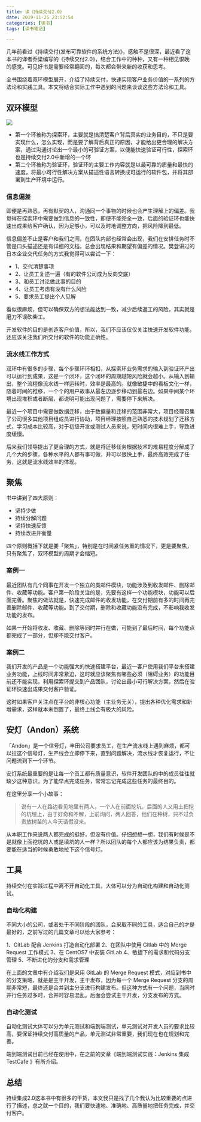 ```yaml
---
title: 读《持续交付2.0》
date: 2019-11-25 23:52:54
categories: [读书]
tags: [读书笔记]

---
```


几年前看过《持续交付(发布可靠软件的系统方法)》，感触不是很深，最近看了这本书的译者乔梁编写的《持续交付2.0》，结合工作中的种种，又有一种相见恨晚的感觉。可见好书是需要经常翻阅的，每次都会带来新的收获和思考。

<!--more-->

全书围绕着双环模型展开，介绍了持续交付，快速实现客户业务价值的一系列的方法论和实践工具。本文将结合实际工作中遇到的问题来谈谈这些方法论和工具。

## 双环模型

![](https://cdn.jsdelivr.net/gh/oec2003/hblog-images/img/202201280644958.jpg)

* 第一个环被称为探索环，主要就是搞清楚客户背后真实的业务目的，不只是要实现什么，怎么实现，而是要了解背后真正的原因，才能给出更合理的解决方案，通过沟通讨论出一个最小的可验证方案，以便能快速验证可行性，探索环也是持续交付2.0中新增的一个环
* 第二个环被称为验证环，验证环的主要工作内容就是以最可靠的质量和最快的速度，将最小可行性解决方案从描述性语言转换成可运行的软件包，并将其部署到生产环境中运行。

### 信息偏差

即便是再熟悉，再有默契的人，沟通同一个事物的时候也会产生理解上的偏差。我觉得在探索环中需要做到信息的一致性，即便不能完全一致，后面的验证环也能快速出成果给客户确认，因为足够小，可以及时地调整方向，把风险降到最低。

信息偏差不止是客户和我们之间，在团队内部也经常会出现，我们在安排任务时不管是口头描述还是有详细的文档，总会出现结果和期望有偏差的情况。樊登讲过的日本企业交代任务的方式我觉得可以尝试一下：

* 1、交代清楚事项
* 2、让员工复述一遍（有的软件公司成为反向交底）
* 3、和员工讨论做此事的目的
* 4、让员工考虑有没有什么风险
* 5、要求员工提出个人见解

看似很麻烦，但可以确保双方的想法能达到一致，减少后续返工的风险，其实就是磨刀不误砍柴工。

开发软件的目的是创造客户价值，所以，我们不应该仅仅关注快速开发软件功能，还应该关注我们所交付的软件的功能正确性。

### 流水线工作方式

双环中有很多的步骤，每个步骤环环相扣，从探索环业务需求的输入到验证环产出可以运行到成果，这是一个闭环，这个闭环的周期越短风险就会越小。从输入到输出，整个流程像流水线一样运转时，效率是最高的。就像敏捷中的看板文化一样，随着时间的推移，一个个的用户故事从最左边逐步移动到最右边。如果中间某个环境出现堆积或者断层，都说明可能出现问题了，需要停下来解决。

最近一个项目中需要做数据迁移，由于数据量和迁移的范围非常大，项目经理召集了公司很多其他项目组成员进行协助，项目经理按照自己熟悉的技术规划了迁移方式，学习成本比较高，对于初级开发或测试人员来说，短时间内很难上手，导致进度缓慢。

后来我们领导提出了更合理的方式，就是将迁移任务根据技术的难易程度分解成了几个大的步骤，各种水平的人都有事可做，并可以很快上手，最终高效完成了任务，这就是流水线效率的体现。

## 聚焦

书中讲到了四大原则：

* 坚持少做
* 持续分解问题
* 坚持快速反馈
* 持续改进并衡量

四个原则概括下就是要「聚焦」，特别是在时间紧任务重的情况下，更是要聚焦，只有聚焦了，双环模型的周期才会缩短。

### 案例一

最近团队有几个同事在开发一个独立的类邮件模块，功能涉及到收发邮件、删除邮件、收藏等功能。客户第一阶段关注的是，先要有这样一个功能模块，功能可以后面完善。聚焦的做法就是，快速完成邮件的收发功能，在交付期前有多的时间再完善删除邮件、收藏等功能。到了交付期，删除和收藏功能没有完成，不影响我收发功能的发布。

如果一开始将收发、收藏、删除等同时并行在做，可能到了最后时间，每个功能点都完成了一部分，但却不能交付客户。

### 案例二

我们开发的产品是一个功能强大的快速搭建平台，最近一客户使用我们平台来搭建业务功能，上线时间非常紧迫，这时就应该聚焦有哪些必须（阻碍业务）的功能目前还不能实现，利用探索环提交到产品团队，讨论出最小可行解决方案，然后在验证环快速出成果交付客户验证。

这时如果客户关注点在平台的非核心功能（主业务无关），提出各种优化需求和新增需求，这样就本末倒置了，最终上线会有极大的风险。

## 安灯（Andon）系统

「Andon」是一个信号灯，丰田公司要求员工，在生产流水线上遇到麻烦，都可以拉这个信号灯，生产线会立即停下来，直到问题解决，流水线才恢复运行，不让问题流到下一个环节。

安灯系统最重要的是让每一个员工都有质量意识，软件开发团队的中的成员往往就缺少这种意识，为了能早点完成任务，常常忘记完成这些任务的最终目的。

在这里分享一个小故事：

>说有一人在路边看见地里有两人，一个人在前面挖坑，后面的人又用土把挖的坑埋上，由于好奇和不解，上前询问，两人回答，他们在种树，只不过负责放树苗的人今天请假没来。

从本职工作来说两人都完成的挺好，但没有价值。仔细想想一想，我们有时候是不是就像上面挖坑的人或是填坑的人一样？所以团队的每个人都应该为结果负责，都要能在适当的时候勇敢地拉下这个信号灯。

## 工具

持续交付在实践过程中离不开自动化工具，大体可以分为自动化构建和自动化测试。

### 自动化构建

不同大小的公司，或者处于不同阶段的团队，会采取不同的工具，适合自己的才是最好的，之前写过的几篇文章可以给大家参考：

1、GitLab 配合 Jenkins 打造自动化部署
2、在团队中使用 Gitlab 中的 Merge Request 工作模式
3、在 CentOS7 中安装 GitLab
4、敏捷下的需求和代码分支管理
5、不断进化的分支和需求管理

在上面的文章中有介绍我们是采用 GitLab 的 Merge Request 模式，对应到书中的分支策略，就是是主干开发，主干发布，因为每一个 Merge Request 分支的周期非常短，最终还是合并到主分支进行构建发布。但这种方式有一个问题，当同时并行任务过多时，合并时容易混乱。后面会尝试主干开发，分支发布的方式。

### 自动化测试

自动化测试大体可以分为单元测试和端到端测试，单元测试对开发人员的要求比较高，要保证持续交付高质量的产品，单元测试非常重要，我们现在也在规划和完善。

端到端测试目前已经在使用中，在之前的文章《端到端测试实践：Jenkins 集成TestCafe 》有所介绍。

## 总结

持续集成2.0这本书中有很多的干货，本文我只是找了几个我认为比较重要的点进行了描述，总之就一个目的，我们要快速地、准确地、高质量地把任务完成，并交付客户。

